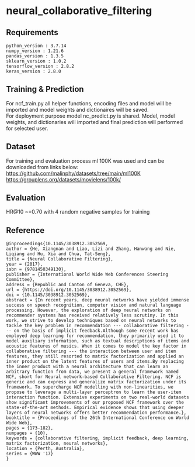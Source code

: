 # neural_collaborative_filtering
Requirements
-------
```
python_version : 3.7.14
numpy_version : 1.21.6
pandas_version : 1.3.5
sklearn_version : 1.0.2
tensorflow_version : 2.8.2
keras_version : 2.8.0
```
Training & Prediction
-------
For ncf_train.py all helper functions, encoding files and model will be imported and model weights and dictionaires will be saved.
<br>
For deployment purpose model nc_predict.py is shared. Model, model weights, and dictionaries will imported and final prediction will performed for selected user.

Dataset
-------
For training and evaluation process ml 100K was used and can be downloaded from links below:
<br>
https://github.com/malinphy/datasets/tree/main/ml100K
<br>
https://grouplens.org/datasets/movielens/100k/
<br>

Evaluation
-------
HR@10 ~=0.70 with 4 random negative samples for training

Reference
-------
```
@inproceedings{10.1145/3038912.3052569,
author = {He, Xiangnan and Liao, Lizi and Zhang, Hanwang and Nie, Liqiang and Hu, Xia and Chua, Tat-Seng},
title = {Neural Collaborative Filtering},
year = {2017},
isbn = {9781450349130},
publisher = {International World Wide Web Conferences Steering Committee},
address = {Republic and Canton of Geneva, CHE},
url = {https://doi.org/10.1145/3038912.3052569},
doi = {10.1145/3038912.3052569},
abstract = {In recent years, deep neural networks have yielded immense success on speech recognition, computer vision and natural language processing. However, the exploration of deep neural networks on recommender systems has received relatively less scrutiny. In this work, we strive to develop techniques based on neural networks to tackle the key problem in recommendation --- collaborative filtering --- on the basis of implicit feedback.Although some recent work has employed deep learning for recommendation, they primarily used it to model auxiliary information, such as textual descriptions of items and acoustic features of musics. When it comes to model the key factor in collaborative filtering --- the interaction between user and item features, they still resorted to matrix factorization and applied an inner product on the latent features of users and items.By replacing the inner product with a neural architecture that can learn an arbitrary function from data, we present a general framework named NCF, short for Neural network-based Collaborative Filtering. NCF is generic and can express and generalize matrix factorization under its framework. To supercharge NCF modelling with non-linearities, we propose to leverage a multi-layer perceptron to learn the user-item interaction function. Extensive experiments on two real-world datasets show significant improvements of our proposed NCF framework over the state-of-the-art methods. Empirical evidence shows that using deeper layers of neural networks offers better recommendation performance.},
booktitle = {Proceedings of the 26th International Conference on World Wide Web},
pages = {173–182},
numpages = {10},
keywords = {collaborative filtering, implicit feedback, deep learning, matrix factorization, neural networks},
location = {Perth, Australia},
series = {WWW '17}
}
```
